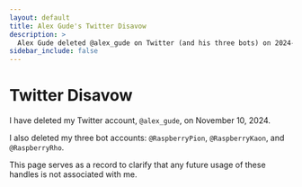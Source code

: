 ```yaml
---
layout: default
title: Alex Gude's Twitter Disavow
description: >
  Alex Gude deleted @alex_gude on Twitter (and his three bots) on 2024-11-10.
sidebar_include: false
---
```


# Twitter Disavow

I have deleted my Twitter account, `@alex_gude`, on 
<time datetime="2024-11-10T00:48:30+00:00">November 10, 2024</time>.

I also deleted my three bot accounts: `@RaspberryPion`, `@RaspberryKaon`, and `@RaspberryRho`.

This page serves as a record to clarify that any future usage of these handles is not associated with me.
